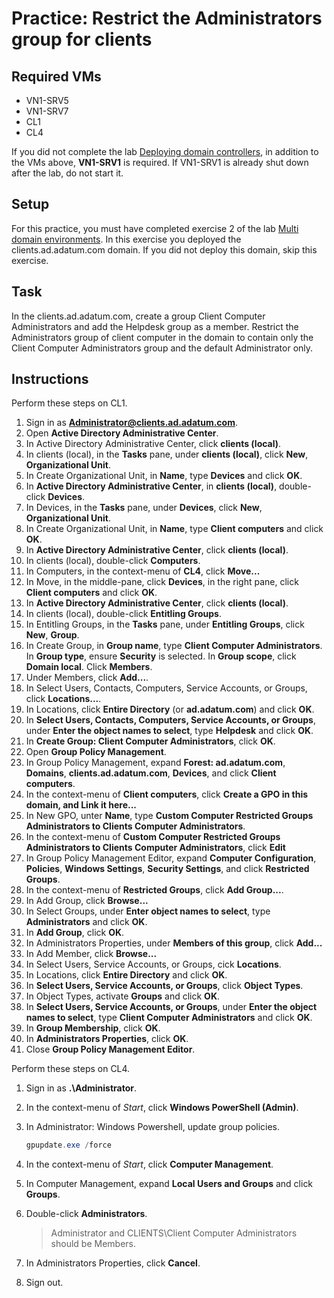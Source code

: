 # Practice: Restrict the Administrators group for clients

## Required VMs

* VN1-SRV5
* VN1-SRV7
* CL1
* CL4

If you did not complete the lab [Deploying domain controllers](Deploying-domain-controllers.md), in addition to the VMs above, **VN1-SRV1** is required. If VN1-SRV1 is already shut down after the lab, do not start it.

## Setup

For this practice, you must have completed exercise 2 of the lab [Multi domain environments](../Labs/Multi-domain-environments.md#exercise-2-deploy-a-child-domain). In this exercise you deployed the clients.ad.adatum.com domain. If you did not deploy this domain, skip this exercise.

## Task

In the clients.ad.adatum.com, create a group Client Computer Administrators and add the Helpdesk group as a member. Restrict the Administrators group of client computer in the domain to contain only the Client Computer Administrators group and the default Administrator only.

## Instructions

Perform these steps on CL1.

1. Sign in as **Administrator@clients.ad.adatum.com**.
1. Open **Active Directory Administrative Center**.
1. In Active Directory Administrative Center, click **clients (local)**.
1. In clients (local), in the **Tasks** pane, under **clients (local)**, click **New**, **Organizational Unit**.
1. In Create Organizational Unit, in **Name**, type **Devices** and click **OK**.
1. In **Active Directory Administrative Center**, in **clients (local)**, double-click **Devices**.
1. In Devices, in the **Tasks** pane, under **Devices**, click **New**, **Organizational Unit**.
1. In Create Organizational Unit, in **Name**, type **Client computers** and click **OK**.
1. In **Active Directory Administrative Center**, click **clients (local)**.
1. In clients (local), double-click **Computers**.
1. In Computers, in the context-menu of **CL4**, click **Move...**
1. In Move, in the middle-pane, click **Devices**, in the right pane, click **Client computers** and click **OK**.
1. In **Active Directory Administrative Center**, click **clients (local)**.
1. In clients (local), double-click **Entitling Groups**.
1. In Entitling Groups, in the **Tasks** pane, under **Entitling Groups**, click **New**, **Group**.
1. In Create Group, in **Group name**, type **Client Computer Administrators**. In **Group type**, ensure **Security** is selected. In **Group scope**, click **Domain local**. Click **Members**.
1. Under Members, click **Add...**.
1. In Select Users, Contacts, Computers, Service Accounts, or Groups, click **Locations...**.
1. In Locations, click **Entire Directory** (or **ad.adatum.com**) and click **OK**.
1. In **Select Users, Contacts, Computers, Service Accounts, or Groups**, under **Enter the object names to select**, type **Helpdesk** and click **OK**.
1. In **Create Group: Client Computer Administrators**, click **OK**.
1. Open **Group Policy Management**.
1. In Group Policy Management, expand **Forest: ad.adatum.com**, **Domains**, **clients.ad.adatum.com**, **Devices**, and click **Client computers**.
1. In the context-menu of **Client computers**, click **Create a GPO in this domain, and Link it here...**
1. In New GPO, unter **Name**, type **Custom Computer Restricted Groups Administrators to Clients Computer Administrators**.
1. In the context-menu of **Custom Computer Restricted Groups Administrators to Clients Computer Administrators**, click **Edit**
1. In Group Policy Management Editor, expand **Computer Configuration**, **Policies**, **Windows Settings**, **Security Settings**, and click **Restricted Groups**.
1. In the context-menu of **Restricted Groups**, click **Add Group...**.
1. In Add Group, click **Browse...**
1. In Select Groups, under **Enter object names to select**, type **Administrators** and click **OK**.
1. In **Add Group**, click **OK**.
1. In Administrators Properties, under **Members of this group**, click **Add...**
1. In Add Member, click **Browse...**
1. In Select Users, Service Accounts, or Groups, cick **Locations**.
1. In Locations, click **Entire Directory** and click **OK**.
1. In **Select Users, Service Accounts, or Groups**, click **Object Types**.
1. In Object Types, activate **Groups** and click **OK**.
1. In **Select Users, Service Accounts, or Groups**, under **Enter the object names to select**, type **Client Computer Administrators** and click **OK**.
1. In **Group Membership**, click **OK**.
1. In **Administrators Properties**, click **OK**.
1. Close **Group Policy Management Editor**.

Perform these steps on CL4.

1. Sign in as **.\Administrator**.
1. In the context-menu of *Start*, click **Windows PowerShell (Admin)**.
1. In Administrator: Windows Powershell, update group policies.

    ````powershell
    gpupdate.exe /force
    ````

1. In the context-menu of *Start*, click **Computer Management**.
1. In Computer Management, expand **Local Users and Groups** and click **Groups**.
1. Double-click **Administrators**.

    > Administrator and CLIENTS\Client Computer Administrators should be Members.

1. In Administrators Properties, click **Cancel**.
1. Sign out.

